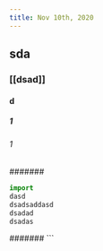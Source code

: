 ```yaml
---
title: Nov 10th, 2020
---
```


## sda
### [[dsad]]
#### d
##### 1
###### 1
#######
```python
import
dasd 
dsadsaddasd
dsadad
dsadas
```
####### ```
